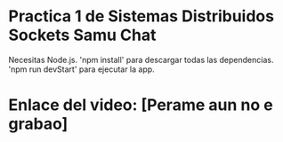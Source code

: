 # Practica 1 de Sistemas Distribuidos Sockets Samu Chat

Necesitas Node.js.
    'npm install' para descargar todas las dependencias.
    'npm run devStart' para ejecutar la app.

# Enlace del video: [Perame aun no e grabao]